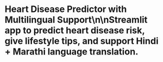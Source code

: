# Heart Disease Predictor with Multilingual Support\n\nStreamlit app to predict heart disease risk, give lifestyle tips, and support Hindi + Marathi language translation.